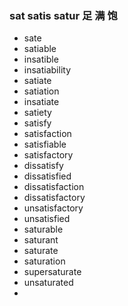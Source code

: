 ### sat satis satur 足 满 饱

- sate
- satiable
- insatible
- insatiability
- satiate
- satiation
- insatiate
- satiety
- satisfy
- satisfaction
- satisfiable
- satisfactory
- dissatisfy
- dissatisfied
- dissatisfaction
- dissatisfactory
- unsatisfactory
- unsatisfied
- saturable
- saturant
- saturate
- saturation
- supersaturate
- unsaturated
- 